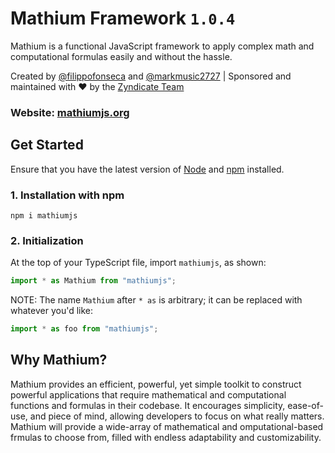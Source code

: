 # Mathium Framework `1.0.4`

Mathium is a functional JavaScript framework to apply complex math and computational formulas easily and without the hassle.

Created by [@filippofonseca](https://twitter.com/FilippoFonseca) and [@markmusic2727](https://twitter.com/markmusic2727) | Sponsored and maintained with ❤️ by the [Zyndicate Team](https://www.zyndicate.app/)

### Website: [mathiumjs.org](https://mathiumjs.org)

## Get Started

Ensure that you have the latest version of [Node](https://nodejs.org/en/) and [npm](https://npmjs.org) installed.

### 1. Installation with npm

```
npm i mathiumjs
```

### 2. Initialization

At the top of your TypeScript file, import `mathiumjs`, as shown:

```ts
import * as Mathium from "mathiumjs";
```

NOTE: The name `Mathium` after `* as` is arbitrary; it can be replaced with whatever you'd like:

```ts
import * as foo from "mathiumjs";
```

## Why Mathium?

Mathium provides an efficient, powerful, yet simple toolkit to construct powerful applications that require mathematical and computational functions and formulas in their codebase. It encourages simplicity, ease-of-use, and piece of mind, allowing developers to focus on what really matters. Mathium will provide a wide-array of mathematical and omputational-based frmulas to choose from, filled with endless adaptability and customizability.
